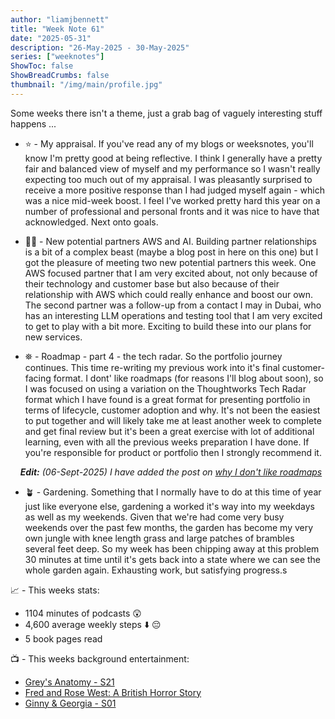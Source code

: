 ```yaml
---
author: "liamjbennett"
title: "Week Note 61"
date: "2025-05-31"
description: "26-May-2025 - 30-May-2025"
series: ["weeknotes"]
ShowToc: false
ShowBreadCrumbs: false
thumbnail: "/img/main/profile.jpg"
---
```


Some weeks there isn't a theme, just a grab bag of vaguely interesting stuff happens ...
<p/>

* ⭐ - My appraisal. If you've read any of my blogs or weeksnotes, you'll know I'm pretty good at being reflective. I think I generally have a pretty fair and balanced view of myself and my performance so I wasn't really expecting too much out of my appraisal. I was pleasantly surprised to receive a more positive response than I had judged myself again - which was a nice mid-week boost. I feel I've worked pretty hard this year on a number of professional and personal fronts and it was nice to have that acknowledged. Next onto goals.
<p/>

* 🫶🏻 - New potential partners AWS and AI. Building partner relationships is a bit of a complex beast (maybe a blog post in here on this one) but I got the pleasure of meeting two new potential partners this week. One AWS focused partner that I am very excited about, not only because of their technology and customer base but also because of their relationship with AWS which could really enhance and boost our own. The second partner was a follow-up from a contact I may in Dubai, who has an interesting LLM operations and testing tool that I am very excited to get to play with a bit more. Exciting to build these into our plans for new services.
<p/>

* ⛯ - Roadmap - part 4 - the tech radar. So the portfolio journey continues. This time re-writing my previous work into it's final customer-facing format. I dont' like roadmaps (for reasons I'll blog about soon), so I was focused on using a variation on the Thoughtworks Tech Radar format which I have found is a great format for presenting portfolio in terms of lifecycle, customer adoption and why. It's not been the easiest to put together and will likely take me at least another week to complete and get final review but it's been a great exercise with lot of additional learning, even with all the previous weeks preparation I have done. If you're responsible for product or portfolio then I strongly recommend it.
<p/>

&nbsp;&nbsp;&nbsp; ***Edit:*** *(06-Sept-2025) I have added the post on [why I don't like roadmaps](/posts/2025-09-06-why-i-hate-product-roadmaps/)*
<p/>

* 🪴 - Gardening. Something that I normally have to do at this time of year just like everyone else, gardening a worked it's way into my weekdays as well as my weekends. Given that we're had come very busy weekends over the past few months, the garden has become my very own jungle with knee length grass and large patches of brambles several feet deep. So my week has been chipping away at this problem 30 minutes at time until it's gets back into a state where we can see the whole garden again. Exhausting work, but satisfying progress.s
<p/>

📈 - This weeks stats:
* 1104 minutes of podcasts 😲
* 4,600 average weekly steps ⬇️ 😔
* 5 book pages read 
<p/>

📺 - This weeks background entertainment:
* [Grey's Anatomy - S21](https://www.imdb.com/title/tt0413573/)
* [Fred and Rose West: A British Horror Story](https://www.imdb.com/title/tt36590949/)
* [Ginny & Georgia - S01](https://www.imdb.com/title/tt10813940/)
